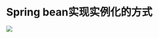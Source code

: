 # Spring bean实现实例化的方式


![](https://oscimg.oschina.net/oscnet/up-2109dafcba0402240601c664b38a21f5c9c.png)
